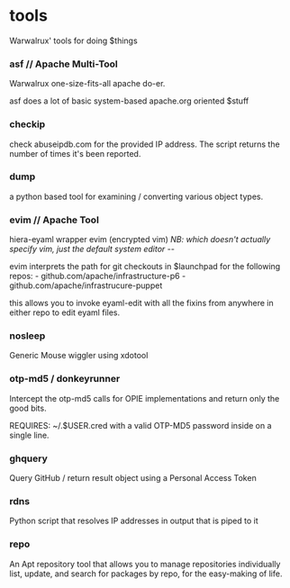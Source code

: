 # tools
Warwalrux' tools for doing $things

### asf // Apache Multi-Tool
Warwalrux one-size-fits-all apache do-er.

asf does a lot of basic system-based apache.org oriented $stuff

### checkip
check abuseipdb.com for the provided IP address.
The script returns the number of times it's been reported.

### dump
a python based tool for examining / converting various object types.

### evim  // Apache Tool
hiera-eyaml wrapper evim (encrypted vim) 
*NB: which doesn't _actually_ specify vim, just the default system editor --*

evim interprets the path for git checkouts in $launchpad for the following repos:
	- github.com/apache/infrastructure-p6
	- github.com/apache/infrastrucure-puppet

this allows you to invoke eyaml-edit with all the fixins from anywhere in either repo
to edit eyaml files.

### nosleep
Generic Mouse wiggler using xdotool

### otp-md5 / donkeyrunner
Intercept the otp-md5 calls for OPIE implementations and return only the good
bits.

REQUIRES: ~/.$USER.cred with a valid OTP-MD5 password inside on a single line.

### ghquery
Query GitHub / return result object using a Personal Access Token

### rdns
Python script that resolves IP addresses in output that is piped to it

### repo
An Apt repository tool that allows you to manage repositories individually
list, update, and search for packages by repo, for the easy-making of life.
